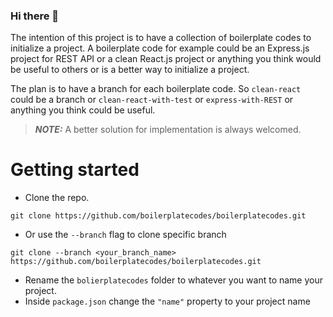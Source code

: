### Hi there 👋

<!--
**boilerplatecodes/boilerplatecodes** is a ✨ _special_ ✨ repository because its `README.md` (this file) appears on your GitHub profile.

Here are some ideas to get you started:

- 🔭 I’m currently working on ...
- 🌱 I’m currently learning ...
- 👯 I’m looking to collaborate on ...
- 🤔 I’m looking for help with ...
- 💬 Ask me about ...
- 📫 How to reach me: ...
- 😄 Pronouns: ...
- ⚡ Fun fact: ...
-->

The intention of this project is to have a collection of boilerplate codes to initialize a project. A boilerplate code for example could be an Express.js project for REST API or a clean React.js project or anything you think would be useful to others or is a better way to initialize a project.

The plan is to have a branch for each boilerplate code. So `clean-react` could be a branch or `clean-react-with-test` or `express-with-REST` or anything you think could be useful.


> **_NOTE:_** A better solution for implementation is always welcomed.

# Getting started

- Clone the repo.
```
git clone https://github.com/boilerplatecodes/boilerplatecodes.git
```
- Or use the `--branch` flag to clone specific branch
```
git clone --branch <your_branch_name> https://github.com/boilerplatecodes/boilerplatecodes.git
```

- Rename the `bolierplatecodes` folder to whatever you want to name your project.
- Inside `package.json` change the `"name"` property to your project name
